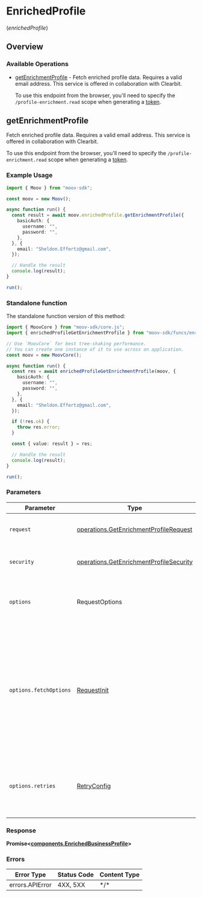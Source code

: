 # EnrichedProfile
(*enrichedProfile*)

## Overview

### Available Operations

* [getEnrichmentProfile](#getenrichmentprofile) -   Fetch enriched profile data. Requires a valid email address. This service is offered in collaboration with Clearbit. 

  To use this endpoint from the browser, you'll need to specify the `/profile-enrichment.read` scope when generating a [token](https://docs.moov.io/api/authentication/access-tokens/).

## getEnrichmentProfile

  Fetch enriched profile data. Requires a valid email address. This service is offered in collaboration with Clearbit. 

  To use this endpoint from the browser, you'll need to specify the `/profile-enrichment.read` scope when generating a [token](https://docs.moov.io/api/authentication/access-tokens/).

### Example Usage

```typescript
import { Moov } from "moov-sdk";

const moov = new Moov();

async function run() {
  const result = await moov.enrichedProfile.getEnrichmentProfile({
    basicAuth: {
      username: "",
      password: "",
    },
  }, {
    email: "Sheldon.Effertz@gmail.com",
  });

  // Handle the result
  console.log(result);
}

run();
```

### Standalone function

The standalone function version of this method:

```typescript
import { MoovCore } from "moov-sdk/core.js";
import { enrichedProfileGetEnrichmentProfile } from "moov-sdk/funcs/enrichedProfileGetEnrichmentProfile.js";

// Use `MoovCore` for best tree-shaking performance.
// You can create one instance of it to use across an application.
const moov = new MoovCore();

async function run() {
  const res = await enrichedProfileGetEnrichmentProfile(moov, {
    basicAuth: {
      username: "",
      password: "",
    },
  }, {
    email: "Sheldon.Effertz@gmail.com",
  });

  if (!res.ok) {
    throw res.error;
  }

  const { value: result } = res;

  // Handle the result
  console.log(result);
}

run();
```

### Parameters

| Parameter                                                                                                                                                                      | Type                                                                                                                                                                           | Required                                                                                                                                                                       | Description                                                                                                                                                                    |
| ------------------------------------------------------------------------------------------------------------------------------------------------------------------------------ | ------------------------------------------------------------------------------------------------------------------------------------------------------------------------------ | ------------------------------------------------------------------------------------------------------------------------------------------------------------------------------ | ------------------------------------------------------------------------------------------------------------------------------------------------------------------------------ |
| `request`                                                                                                                                                                      | [operations.GetEnrichmentProfileRequest](../../models/operations/getenrichmentprofilerequest.md)                                                                               | :heavy_check_mark:                                                                                                                                                             | The request object to use for the request.                                                                                                                                     |
| `security`                                                                                                                                                                     | [operations.GetEnrichmentProfileSecurity](../../models/operations/getenrichmentprofilesecurity.md)                                                                             | :heavy_check_mark:                                                                                                                                                             | The security requirements to use for the request.                                                                                                                              |
| `options`                                                                                                                                                                      | RequestOptions                                                                                                                                                                 | :heavy_minus_sign:                                                                                                                                                             | Used to set various options for making HTTP requests.                                                                                                                          |
| `options.fetchOptions`                                                                                                                                                         | [RequestInit](https://developer.mozilla.org/en-US/docs/Web/API/Request/Request#options)                                                                                        | :heavy_minus_sign:                                                                                                                                                             | Options that are passed to the underlying HTTP request. This can be used to inject extra headers for examples. All `Request` options, except `method` and `body`, are allowed. |
| `options.retries`                                                                                                                                                              | [RetryConfig](../../lib/utils/retryconfig.md)                                                                                                                                  | :heavy_minus_sign:                                                                                                                                                             | Enables retrying HTTP requests under certain failure conditions.                                                                                                               |

### Response

**Promise\<[components.EnrichedBusinessProfile](../../models/components/enrichedbusinessprofile.md)\>**

### Errors

| Error Type      | Status Code     | Content Type    |
| --------------- | --------------- | --------------- |
| errors.APIError | 4XX, 5XX        | \*/\*           |